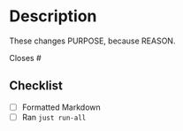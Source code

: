 # Description

These changes PURPOSE, because REASON.

Closes #

## Checklist

- [ ] Formatted Markdown
- [ ] Ran `just run-all`
